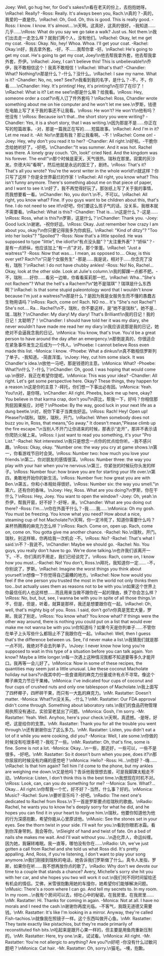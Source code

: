 Joey: Well, go hug her, for God's sakes!\n看在老天的份上，去抱抱她呀。\nRachel: Really? -Ross: Really. It's always been you, Rach.\n真的？-真的，我爱的一直是你。\nRachel: Oh, God. Oh, this is good. This is really good. -Ross: I know. I know. It's almost....\n天啊。这真好，这真的很好。-我知道……几乎……\nRoss: What do you say we go take a walk? Just us. Not them.\n我们出去走一走怎么样？就我们两个人，没有他们。\nRachel: Okay, let me get my coat. -Ross: Okay. No, hey! Whoa. Whoa. I'll get your coat. -Rachel: Okay.\n好，我去拿外套。-好，不……我帮你拿 -好。\nRachel: He's going to get my coat. He's going to get my coat, Joey!\n他去帮我拿外套，他去帮我拿外套，乔伊。\nRachel: Joey, I can't believe this! This is unbelievable!\n乔伊，我不敢相信这个！我真不敢相信！\nRachel: What's that? -Chandler: What? Nothing!\n那是什么？-什么？没什么。\nRachel: I saw my name. What is it? -Chandler: No, no, see? See?\n我看到我的名字，是什么？-不，不，你看……\nChandler: Hey. It's printing! Hey, it's printing!\n在印了在印了！\nRachel: What is it? Let me see!\n那是什么嘛？给我看。\nRoss: Hey, someone order a coat?\n有人订了件外套吗？\nRachel: Ross, Chandler wrote something about me on hie computer and he won't let me see.\n罗斯，钱德在电脑上写了关于我的事还不让我看。\nRoss: He won't? He won't!\n他有吗？他没有！\nRoss: Because isn't that...the short story you were writing? -Chandler: Yes, it is a short story, that I was writing.\n因为那是不是……你正在写的短篇故事。-对，那是一篇我正在写的……短篇故事。\nRachel: And I'm in it? Let me read it. -All: No!\n里面有我？那让我看啊。-不！\nRachel: Come on! -Joey: Hey, why don't you read it to her? -Chandler: All right.\n好啦。-干脆你念给她听好了。-好吧。\nChandler:"It was summer. And it was hot. Rachel was there. A lonely gray couch. 'Oh, look!' cried Ned. And the kingdom was his forever. The end!"\n那个时候是夏天，天气很热。瑞秋在那里。寂寞的灰沙发。奈德大叫“看啊”，然后他就是永远的国王了，剧终。\nRoss: That's it? That's all you wrote? You're the worst writer in the whole world!\n就这样？你只写了这样？你是全世界最烂的作家！\nRachel: All right, you know what? This isn't funny anymore. There's something about me on that piece of paper, and I want to see it.\n好了，我不再觉得好玩了。那张纸上写了关于我的事情，而我想要看一看。\nChandler: No, you don't.\n不，不可以。\nRachel: All right, you know what? Fine. If you guys want to be children about this, that's fine. I do not need to see it!\n好吧，你们要这么孩子气的话，没关系，我根本就不需要看。\nRachel: What is this? -Chandler: That is....\n这是什么？-这是……\nRoss: Ross, what is this?\n罗斯，这是什么？\nChandler: Thank you. -Joey: Good luck.\n谢谢。-祝你好运。\nRoss: Okay. Just remember how crazy I am about you, okay?\n你只要记得我多为你疯狂。\nRachel: "Kind of ditzy"? "Too into her looks"? "Spoiled"? -Ross: Now that's a little spoiled. He was supposed to type "little", the idiot!\n“有点没头脑”？“太注重外表”？“娇纵”？-是有一点娇纵，他应该加上“有一点”才对，那个笨蛋。\nRachel: "Just a waitress"? -Ross: Now that was.... I mean, as opposed to.... Okay, is this over yet? Rach?\n“只是个女服务生” -那是……我是说，相对于……你念完了没有，瑞秋？\nRachel: I do not have chubby ankles! -Ross: No! No, Rachel... Okay, look at the other side. Look at Julie's column.\n我的脚踝一点都不肥。-不，瑞秋……好你……看另一边嘛，你看看茱莉那一栏。\nRachel: Wha..."She's not Rachem"? What the hell's a Rachem?\n“她不是瑞琪”？瑞琪是什么东西啊？\nRachel: Is that some stupid paleontology word that I wouldn't know because I'm just a waitress?\n那是什么？是因为我是女服务生而不懂的愚蠢古生物用语吗？\nRoss: Rach, come on! Rach. NO no... It's "She's not Rachel"! She's not.... Ra... Rachel?\n不，瑞秋，你不要这样，是“她不是瑞秋”。她不是…瑞...瑞秋？\nChandler: My diary! My diary! That's Brilliant!\n我的日记！我的日记！太聪明了！\nChandler: I should have told her it was my diary, she never wouldn't have made me read her my diary.\n我应该说那是我的日记，她绝对不会逼我念我的日记。\nMonica: You know, that's true. You'd be a great person to have around the day after an emergency.\n那倒是真的，你很适合在紧急事件发生之后成为一个伟人。\nPhoebe: I cannot believe Ross even made this list. -Monica: I know. -Phoebe: What a dinkus!\n真不敢相信罗斯列了单子。-我知道。-简直浑蛋。\nJoey: Hey, cut him some slack. It was Chandler's idea.\n放他一马吧，那是钱德的主意。\nMonica: What? -Phoebe: What?\n什么？-什么？\nChandler: Oh, good. I was hoping that would come up.\n很好，我正在希望你提呢。\nMonica: This was your idea? -Chandler: All right. Let's get some perspective here. Okay? These things, they happen for a reason.\n这是你的主意？-拜托，你们想一下事出必有因。\nMonica: Yeah. You!\n对，是你呀。\nChandler: All right. Pheebs, back me up here, okay? You believe in that karma crap, don't you?\n菲比，帮我一下，好吗？你相信那狗屁因果报应，对吧？\nPhoebe: By the way, good luck in your next life as a dung beetle.\n对，祝你下辈子当粪虫好运。\nRoss: Rach! Hey! Open up! Please?\n瑞秋。瑞秋，瑞秋，开门。\nRachel: When somebody does not buzz you in, Ross, that means,"Go away." It doesn't mean,"Please climb up the fire escape."\n当别人不开门让你进来的时候，那表示“走开”，那并不表示请你爬防火梯上来。\nRoss: I just want to read you something, it's your "Pro List." -Rachel: Not interested.\n我只是想念一点你的优点给你听。-我不感兴趣。\nRoss: Okay, okay. "Number one: the way you cry at game shows.\n第一，你看游戏节目时会哭。\nRoss: Number two: how much you love your friends.\n第二，你对朋友的感情很深。\nRoss: Number three: the way you play with your hair when you're nervous.\n第三，你紧张的时候玩你头发的样子。\nRoss: Number four: how brave you are for starting your life over.\n第四，勇敢地开始你的新生活。\nRoss: Number five: how great you are with Ben.\n第五，你和小本相处得很好。\nRoss: Number six: the way you smell."\n第六，还有你的香味。\nJoey: Hey, Ross. What are you doing?\n罗斯，你在干什么？\nRoss: Hey, Joey. You want to open the window? -Joey: Oh, yeah.\n乔伊，帮我开窗，好不好？-好呀，来。\nChandler: What are you doing out there? -Ross: I'm....\n你在外面干什么？-我……我……\nMonica: Oh my gosh. You must be freezing. You know what you need? How about a nice, steaming cup of hot Macholate?\n天啊，你一定冷死了，知道你需要什么吗？来杯热腾腾的麻克力怎么样？\nRoss: Rach. Come on, open up. Rach, come on, come on. You gotta give me another chance. -Rachel: No.\n瑞秋，开门。瑞秋，别这样嘛，你再给我一次机会 -不。\nRoss: No? -Rachel: That's what I said.\n不？-我说不。\nChandler: Maybe we should go. -Rachel: No. You guys, you really don't have to go. We're done talking.\n也许我们该离开一下。-不，你们真的不用走，我们已经谈完了。\nRoss: Rach, come on, I know how you must...-Rachel: No! You don't, Ross.\n拜托，我知道你一定…… -不，你别说了，罗斯。\nRachel: Imagine the worst things you think about yourself.\n想像一下你觉得自己最糟的地方。\nRachel: Now how would you feel if the one person you trusted the most in the world not only thinks them too...but actually uses them as reasons not to be with you.\n如果这个世界上你最信任的人也这样想……而且用来当做不跟你在一起的理由，换了你会怎么样？\nRoss: No, but, but, see, I wanna be with you in spite of all those things.\n不，但是，但是，听着，就算是那样，我还是想要跟你在一起。\nRachel: Oh, well, that's mighty big of you. Ross. I said, don't go!\n你真是宽宏大量，罗斯。我说了别走。\nRoss: You know what? You know what? If things were the other way around, there is nothing you could put on a list that would ever make me not wanna be with you.\n你知道吗？如果今天是你列单子……不管你在单子上头写些什么都阻止不了我跟你在一起。\nRachel: Well, then I guess that's the difference between us. See, I'd never make a list.\n我猜我们就是那一点不同，我绝对不会去列单子。\nJoey: I never know how long you're supposed to wait in this type of a situation before you can talk again. Yon know? Maybe a little longer.\n每一次遇上这种情况我都不知道要等多久才能开口。我再等一会儿好了。\nMonica: Now in some of these recipes, the quantities may seem just a little unusual. Like these coconut Macholate holiday nut bars?\n我其中的一些食谱用的麻克力份量或许有点不寻常。像这个椰子麻克力节日干果棒。\nMonica: I've indicated four cups of coconut and four cups of crushed nuts and only one tablespoon of Macholate.\n我上面写了四杯椰子，四杯碎干果，而只有一大匙的麻克力。\nMr. Rastatter: Doesn't matter. -Monica: What?\n没关系。-什么？\nMr. Rastatter: Our FDA approval didn't come through. Something about laboratory rats.\n我们的食品药物管理局执照没有通过。实验室老鼠出了问题。\nMonica: Gosh, I'm sorry. -Mr. Rastatter: Yeah. Well. Anyhoo, here's your check.\n天啊，真遗撼。-是呀，好吧，这是给你的支票。\nMr. Rastatter: Thank you for all the trouble you went through.\n还有谢谢你出了这么多力。\nMr. Rastatter: Listen, you didn't eat a lot of it while you were cooking, did you? -Monica: Well, I ate some.\n你做的时候没有吃很多吧？-我吃了一些。\nMr. Rastatter: Oh, that's fine, some is fine. Some is not a lot. -Monica: Okay...\n一些，那还好，一些可以，一些不是很多。-好吧。\nMr. Rastatter: So it doesn't burn when you pee, does it?\n那你尿尿的时候没有灼痛的感觉吧？\nMonica: Hello? -Ross: Hi...\n你好？-嗨……\nRachel: Is that him again? Tell him I'd come to the phone, but my ankles are weighing me down.\n又是他吗？告诉他我很想去接，可是我脚踝太粗走不动。\nMonica: Listen, I don't think this is the best time.\n我想现在时机不对。\nRoss: Look, can, can you do something for me? --Monica: Sure. What?... Okay... All right.\n你帮我一个忙，好不好？-当然，什么事？好的。\nMonica: Music? -Rachel: Sure.\n要听音乐吗？-好吧。\nRadio: The next one's dedicated to Rachel from Ross.\n下一首是罗斯要点给瑞秋的歌曲。\nRadio: Rachel, he wants you to know he's deeply sorry for what he did, and he hopes you can find it in your heart to forgive him.\n瑞秋，他要你知道他为他的行为深感抱歉，希望你能从心里原谅他。\nMusic: See the stones set in your eyes. See the thorn twist in your side. I'll wait for you.\n看到你眼若冰霜。看到你浑身带刺。我会等你。\nSleight of hand and twist of fate. On a bed of nails she makes me wait. And I'll wait without you...\n造化弄人，命运纠缠。因为她，我辗转难眠。我一直等，哪怕没有你在……\nRadio: Uh, we've just gotten a call from Rachel and she told us what Ross did. It's pretty appalling. And, Ross, if you're listening, I don't want to play your song anymore.\n我们刚接到瑞秋的电话，她告诉我们罗斯做了什么。真令人发指，罗斯，如果你在听……我不想再放你点的歌了。\nRadio: Why don't we devote our time to a couple that stands a chance? Avery, Michelle's sorry she hit you with her car, and she hopes you two will work it out.\n我们何不将时间留给还有机会的情侣。艾佛，米雪很抱歉用她的车撞你，她希望你们能够解决问题。\nMusic: There's a room where I can go. And tell my secrets to. In my room. In my room...\n我有个房间可以去，倾吐心中的秘密。在我房里。在我房里……\nMr. Rastatter: Hi. Thanks for coming in again. -Monica: Not at all. I have no morals and I need the cash.\n谢谢你再度光临。-不客气，我既无道德又需要钱。\nMr. Rastatter: It's like I'm looking in a mirror. Anyway, they're called Fish-tachios.\n就像我在照镜子一样。这个东西叫做开心鱼。\nMr. Rastatter: They taste exactly like pistachios, but they're made primarily of reconstituted fish bits.\n吃起来是跟开心果一样的，但主要是用鱼肉重新压制的。\nMr. Rastatter: Here, try one.\n来，试试看。\nMonica: All right. -Mr. Rastatter: You're not allergic to anything? Are you?\n好吧 -你没有什么过敏问题吧？\nMonica: Cat hair. -Mr. Rastatter: Oh, sorry.\n猫毛。-噢，抱歉。
        